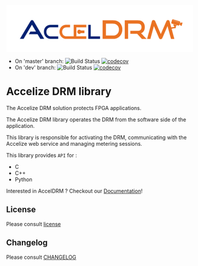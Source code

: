 ![Screenshot](images/AccelDRM_lock.png)

* On 'master' branch: ![Build Status](https://codebuild.eu-west-1.amazonaws.com/badges?uuid=eyJlbmNyeXB0ZWREYXRhIjoiVXRTOGxGaW5hZ1BzVGtoa0pBODhPanFlL3RpbFJPeGo5dHNxN3Uwb1ZuUmZOc1VkejBOeGk2WGVodzZPK2NvdS9WWVZUSlJhZXFMbEgrejN1VDN6TE13PSIsIml2UGFyYW1ldGVyU3BlYyI6IkhtMFRSeW1aRzVWVUpZcVQiLCJtYXRlcmlhbFNldFNlcmlhbCI6MX0%3D&branch=master)
[![codecov](https://codecov.io/gh/Accelize/drmlib/branch/master/graph/badge.svg)](https://codecov.io/gh/Accelize/drmlib)
* On 'dev' branch: ![Build Status](https://codebuild.eu-west-1.amazonaws.com/badges?uuid=eyJlbmNyeXB0ZWREYXRhIjoiVXRTOGxGaW5hZ1BzVGtoa0pBODhPanFlL3RpbFJPeGo5dHNxN3Uwb1ZuUmZOc1VkejBOeGk2WGVodzZPK2NvdS9WWVZUSlJhZXFMbEgrejN1VDN6TE13PSIsIml2UGFyYW1ldGVyU3BlYyI6IkhtMFRSeW1aRzVWVUpZcVQiLCJtYXRlcmlhbFNldFNlcmlhbCI6MX0%3D&branch=dev)
  [![codecov](https://codecov.io/gh/Accelize/drmlib/branch/dev/graph/badge.svg)](https://codecov.io/gh/Accelize/drmlib)

# Accelize DRM library

The Accelize DRM solution protects FPGA applications.

The Accelize DRM library operates the DRM from the software side of the
application.

This library is responsible for activating the DRM, communicating with the
Accelize web service and managing metering sessions.

This library provides `API` for : 
* C
* C++
* Python

Interested in AccelDRM ? Checkout our [Documentation](http://accelize.s3-website-eu-west-1.amazonaws.com/documentation/stable)!

## License

Please consult [license](LICENSE)

## Changelog

Please consult [CHANGELOG](CHANGELOG)
